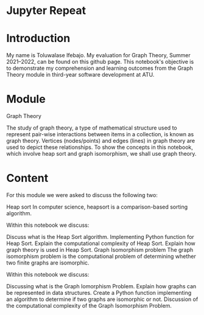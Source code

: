 # Jupyter Repeat

# Introduction
My name is Toluwalase Ifebajo. My evaluation for Graph Theory, Summer 2021–2022, can be found on this github page. This notebook's objective is to demonstrate my comprehension and learning outcomes from the Graph Theory module in third-year software development at ATU.

# Module

Graph Theory

The study of graph theory, a type of mathematical structure used to represent pair-wise interactions between items in a collection, is known as graph theory. Vertices (nodes/points) and edges (lines) in graph theory are used to depict these relationships. To show the concepts in this notebook, which involve heap sort and graph isomorphism, we shall use graph theory.

# Content

For this module we were asked to discuss the following two:

Heap sort
In computer science, heapsort is a comparison-based sorting algorithm.

Within this notebook we discuss:

Discuss what is the Heap Sort algorithm.
Implementing Python function for Heap Sort.
Explain the computational complexity of Heap Sort.
Explain how graph theory is used in Heap Sort.
Graph Isomorphism problem
The graph isomorphism problem is the computational problem of determining whether two finite graphs are isomorphic.

Within this notebook we discuss:

Discussing what is the Graph Iomorphism Problem.
Explain how graphs can be represented in data structures.
Create a Python function implementing an algorithm to determine if two graphs are isomorphic or not.
Discussion of the computational complexity of the Graph Isomorphism Problem.

